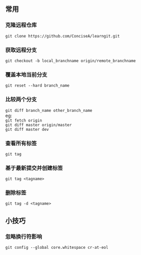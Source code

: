 ## 常用
### 克隆远程仓库
```git clone https://github.com/ConciseA/learngit.git```

### 获取远程分支
```git checkout -b local_branchname origin/remote_branchname```

### 覆盖本地当前分支
```git reset --hard branch_name```

### 比较两个分支
```git diff branch_name other_branch_name```  
eg:  
```git fetch origin```  
```git diff master origin/master```  
```git diff master dev```

### 查看所有标签
```git tag```

### 基于最新提交并创建标签
```git tag <tagname>```

### 删除标签
```git tag -d <tagname>```

## 小技巧
### 忽略换行符影响
```git config --global core.whitespace cr-at-eol```